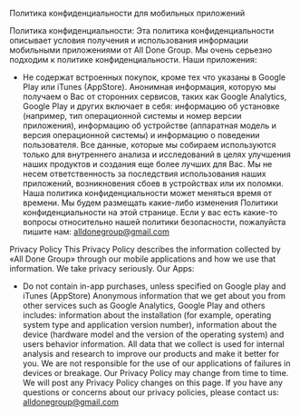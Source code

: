 Политика конфиденциальности для мобильных приложений

Политика конфиденциальности: 
Эта политика конфиденциальности описывает условия получения и использования информации мобильными приложениями от All Done Group.
Мы очень серьезно подходим к политике конфиденциальности.
Наши приложения:
- Не содержат встроенных покупок, кроме тех что указаны в Google Play или iTunes (AppStore). 
Анонимная информация, которую мы получаем о Вас от сторонних сервисов, таких как Google Analytics, Google Play и других включает в себя: информацию об установке (например, тип операционной системы и номер версии приложения), информацию об устройстве (аппаратная модель и версия операционной системы) и информацию о поведении пользователя. 
Все данные, которые мы собираем используются только для внутреннего анализа и исследований в целях улучшения наших продуктов и создания еще более лучших для Вас. 
Мы не несем ответственность за последствия использования наших приложений, возникновения сбоев в устройствах или их поломки. 
Наша политика конфиденциальности может меняться время от времени. Мы будем размещать какие-либо изменения Политики конфиденциальности на этой странице. 
Если у вас есть какие-то вопросы относительно нашей политики безопасности, пожалуйста пишите нам: 
alldonegroup@gmail.com

Privacy Policy 
This Privacy Policy describes the information collected by «All Done Group» through our mobile applications and how we use that information. 
We take privacy seriously. 
Our Apps: 
- Do not contain in-app purchases, unless specified on Google play and iTunes (AppStore) 
Anonymous information that we get about you from other services such as Google Analytics, Google Play and others includes: information about the installation (for example, operating system type and application version number), information about the device (hardware model and the version of the operating system) and users behavior information. 
All data that we collect is used for internal analysis and research to improve our products and make it better for you. 
We are not responsible for the use of our applications of failures in devices or breakage. 
Our Privacy Policy may change from time to time. We will post any Privacy Policy changes on this page. 
If you have any questions or concerns about our privacy policies, please contact us: alldonegroup@gmail.com
